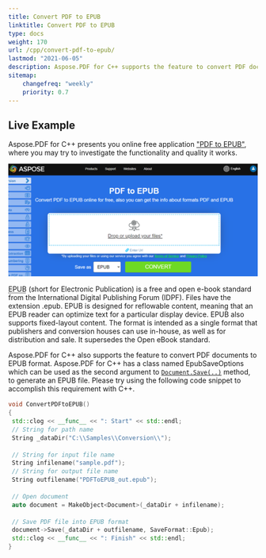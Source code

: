```yaml
---
title: Convert PDF to EPUB 
linktitle: Convert PDF to EPUB
type: docs
weight: 170
url: /cpp/convert-pdf-to-epub/
lastmod: "2021-06-05"
description: Aspose.PDF for C++ supports the feature to convert PDF documents to EPUB format. You may try using the code snippet to accomplish this requirement.
sitemap:
    changefreq: "weekly"
    priority: 0.7
---
```


## Live Example

Aspose.PDF for C++ presents you online free application ["PDF to EPUB"](https://products.aspose.app/pdf/conversion/pdf-to-epub), where you may try to investigate the functionality and quality it works.

[![PDF to EPUB](pdf_to_epub.png)](https://products.aspose.app/pdf/conversion/pdf-to-epub)

<abbr title="Electronic Publication">EPUB</abbr> (short for Electronic Publication) is a free and open e-book standard from the International Digital Publishing Forum (IDPF). Files have the extension .epub.
EPUB is designed for reflowable content, meaning that an EPUB reader can optimize text for a particular display device. EPUB also supports fixed-layout content. The format is intended as a single format that publishers and conversion houses can use in-house, as well as for distribution and sale. It supersedes the Open eBook standard.

Aspose.PDF for C++ also supports the feature to convert PDF documents to EPUB format. Aspose.PDF for C++ has a class named EpubSaveOptions which can be used as the second argument to [`Document.Save(..)`](https://apireference.aspose.com/pdf/cpp/class/aspose.pdf.document/#ac082fe8e67b25685fc51d33e804269fa) method, to generate an EPUB file.
Please try using the following code snippet to accomplish this requirement with C++.

```cpp
void ConvertPDFtoEPUB()
{
 std::clog << __func__ << ": Start" << std::endl;
 // String for path name
 String _dataDir("C:\\Samples\\Conversion\\");

 // String for input file name
 String infilename("sample.pdf");
 // String for output file name
 String outfilename("PDFToEPUB_out.epub");

 // Open document
 auto document = MakeObject<Document>(_dataDir + infilename);

 // Save PDF file into EPUB format
 document->Save(_dataDir + outfilename, SaveFormat::Epub);
 std::clog << __func__ << ": Finish" << std::endl;
}
```
